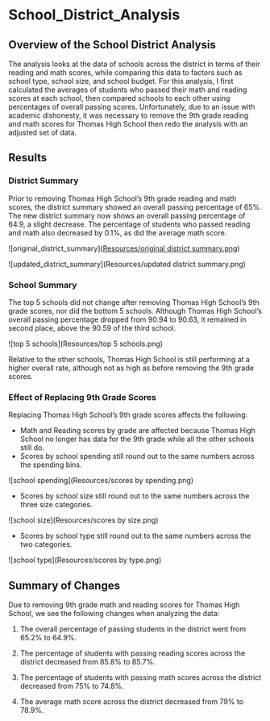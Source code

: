 # School_District_Analysis
## Overview of the School District Analysis
The analysis looks at the data of schools across the district in terms of their reading and math scores, while comparing this data to factors such as school type, school size, and school budget. For this analysis, I first calculated the averages of students who passed their math and reading scores at each school, then compared schools to each other using percentages of overall passing scores. Unfortunately, due to an issue with academic dishonesty, it was necessary to remove the 9th grade reading and math scores for Thomas High School then redo the analysis with an adjusted set of data. 

## Results

### District Summary
Prior to removing Thomas High School’s 9th grade reading and math scores, the district summary showed an overall passing percentage of 65%. The new district summary now shows an overall passing percentage of 64.9, a slight decrease. The percentage of students who passed reading and math also decreased by 0.1%, as did the average math score. 

![original_district_summary]([Resources/original district summary.png](https://github.com/noorsami12/School_District_Analysis/blob/01fa48d4507f20a88397dfb13e1194f70b99887a/Resources/original%20district%20summary.png))

![updated_district_summary](Resources/updated district summary.png)

### School Summary
The top 5 schools did not change after removing Thomas High School’s 9th grade scores, nor did the bottom 5 schools. Although Thomas High School’s overall passing percentage dropped from 90.94 to 90.63, it remained in second place, above the 90.59 of the third school. 

![top 5 schools](Resources/top 5 schools.png)

Relative to the other schools, Thomas High School is still performing at a higher overall rate, although not as high as before removing the 9th grade scores. 

### Effect of Replacing 9th Grade Scores
Replacing Thomas High School’s 9th grade scores affects the following:
- Math and Reading scores by grade are affected because Thomas High School no longer has data for the 9th grade while all the other schools still do. 
- Scores by school spending still round out to the same numbers across the spending bins.

![school spending](Resources/scores by spending.png)

- Scores by school size still round out to the same numbers across the three size categories. 

![school size](Resources/scores by size.png)

- Scores by school type still round out to the same numbers across the two categories. 

![school type](Resources/scores by type.png)

## Summary of Changes
Due to removing 9th grade math and reading scores for Thomas High School, we see the following changes when analyzing the data: 

1. The overall percentage of passing students in the district went from 65.2% to 64.9%.

2. The percentage of students with passing reading scores across the district decreased from 85.8% to 85.7%.

3. The percentage of students with passing math scores across the district decreased from 75% to 74.8%. 

4. The average math score across the district decreased from 79% to 78.9%.
